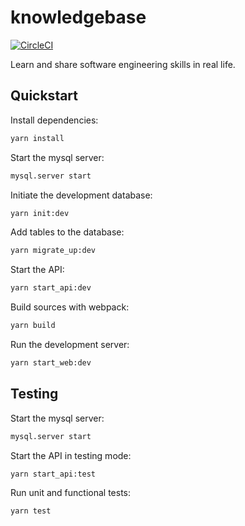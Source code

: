 # knowledgebase

[![CircleCI](https://circleci.com/gh/bennettbuchanan/knowledgebase.svg?style=shield&circle-token=5d5d6c8035a90b5bf566c8a589484b74e862e234)](https://circleci.com/gh/bennettbuchanan/knowledgebase)

Learn and share software engineering skills in real life.

## Quickstart

Install dependencies:

```sh
yarn install
```

Start the mysql server:

```sh
mysql.server start
```

Initiate the development database:

```sh
yarn init:dev
```

Add tables to the database:

```sh
yarn migrate_up:dev
```

Start the API:

```sh
yarn start_api:dev
```

Build sources with webpack:

```sh
yarn build
```

Run the development server:

```sh
yarn start_web:dev
```

## Testing

Start the mysql server:

```sh
mysql.server start
```

Start the API in testing mode:

```sh
yarn start_api:test
```

Run unit and functional tests:

```sh
yarn test
```
